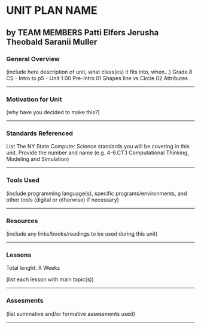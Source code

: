 # UNIT PLAN NAME
by TEAM MEMBERS
Patti Elfers
Jerusha Theobald
Saranii Muller
-----

### General Overview
(include here description of unit, what class(es) it fits into, when...)
Grade 8 CS - Intro to p5 - Unit 1
00 Pre-Intro
01 Shapes line vs Circle
02 Attributes


---

### Motivation for Unit
(why have you decided to make this?)

---

### Standards Referenced
List The NY State Computer Science standards you will be covering in this unit. Provide the number and name (e.g. 4-6.CT.1 Computational Thinking, Modeling and Simulation)

---

### Tools Used
(include programming language(s), specific programs/environments, and other tools (digital or otherwise) if necessary)

---

### Resources
(include any links/books/readings to be used during this unit)

---

### Lessons
Total lenght: X Weeks

(list each lesson with main topic(s))

---

### Assesments
(list summative and/or formative assessments used)

---
